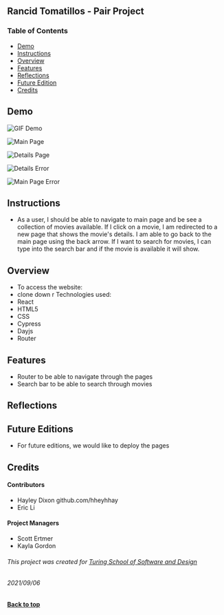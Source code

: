 ## Rancid Tomatillos - Pair Project

### Table of Contents
- [Demo](#demo)
- [Instructions](#instructions)
- [Overview](#overview)
- [Features](#features)
- [Reflections](#project-reflection)
- [Future Edition](#future-edition)
- [Credits](#credits)

## Demo

![GIF Demo](https://user-images.githubusercontent.com/75854628/132268966-6b9f5786-0f18-411b-baf4-b4824b2426b0.gif)

![Main Page](https://user-images.githubusercontent.com/75854628/132268650-0e188b74-4f9d-4952-8562-df612cb77d20.png)

![Details Page](https://user-images.githubusercontent.com/75854628/132268679-17972e5d-eeda-4f4a-bc7b-4c22431d4a8d.png)

![Details Error](https://user-images.githubusercontent.com/75854628/132268708-8f74870e-ac1d-4b64-ba21-c0c0208e3165.png)

![Main Page Error](https://user-images.githubusercontent.com/75854628/132268734-b4bccdb2-4ab6-4836-869e-d822525452ee.png)

## Instructions

- As a user, I should be able to navigate to main page and be see a collection of movies available. If I click on a movie, I am redirected to a new page that shows the movie's details. I am able to go back to the main page using the back arrow. If I want to search for movies, I can type into the search bar and if the movie is available it will show. 

## Overview
- To access the website: 
- clone down r
Technologies used: 
 - React
 - HTML5
 - CSS
 - Cypress 
 - Dayjs
 - Router

## Features
- Router to be able to navigate through the pages
- Search bar to be able to search through movies 

## Reflections

## Future Editions
- For future editions, we would like to deploy the pages

## Credits

#### Contributors

- Hayley Dixon github.com/hheyhhay
- Eric Li

#### Project Managers

- Scott Ertmer
- Kayla Gordon

###### This project was created for [Turing School of Software and Design](https://turing.io/)
###### 2021/09/06
**[Back to top](#table-of-contents)**
